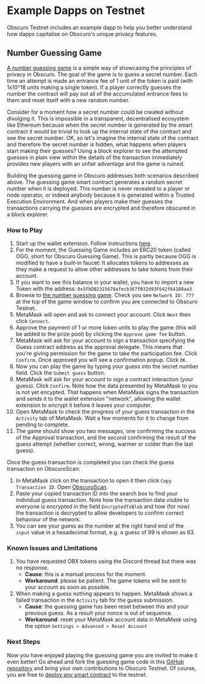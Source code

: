 # Example Dapps on Testnet
Obscuro Testnet includes an example dapp to help you better understand how dapps capitalise on Obscuro's unique privacy features.

## Number Guessing Game
[A number guessing game](http://obscuronet.github.io/sample-applications/number-guessing-game) is a simple way of showcasing the principles of privacy in Obscuro. The goal of the game is to guess a secret number. Each time an attempt is made an entrance fee of 1 unit of the token is paid (with 1x10^18 units making a single token). If a player correctly guesses the number the contract will pay out all of the accumulated entrance fees to them and reset itself with a new random number.

Consider for a moment how a secret number could be created without divulging it. This is impossible in a transparent, decentralised ecosystem like Ethereum because when the secret number is generated by the smart contract it would be trivial to look up the internal state of the contract and see the secret number. OK, so let's imagine the internal state of the contract and therefore the secret number _is_ hidden, what happens when players start making their guesses? Using a block explorer to see the attempted guesses in plain view within the details of the transaction immediately provides new players with an unfair advantage and the game is ruined.

Building the guessing game in Obscuro addresses both scenarios described above. The guessing game smart contract generates a random secret number when it is deployed. This number is never revealed to a player or node operator, or indeed anybody because it is generated within a Trusted Execution Environment. And when players make their guesses the transactions carrying the guesses are encrypted and therefore obscured in a block explorer.

### How to Play
1. Start up the wallet extension. Follow instructions [here](https://docs.obscu.ro/wallet-extension/wallet-extension.html).
1. For the moment, the Guessing Game includes an ERC20 token (called OGG, short for Obscuro Guessing Game). This is partly because OGG is modified to have a built-in faucet: It allocates tokens to addresses as they make a request to allow other addresses to take tokens from their account.
1. If you want to see this balance in your wallet, you have to import a new Token with the address: ``0x5FbDB2315678afecb367f032d93F642f64180aa3``
1. Browse to [the number guessing game](http://obscuronet.github.io/sample-applications/number-guessing-game). Check you see `Network ID: 777` at the top of the game window to confirm you are connected to Obscuro Testnet.
1. MetaMask will open and ask to connect your account. Click `Next` then click `Connect`.
1. Approve the payment of 1 or more token units to play the game (this will be added to the prize pool) by clicking the `Approve game fee` button.
1. MetaMask will ask for your account to sign a transaction specifying the Guess contract address as the approval delegate. This means that you're giving permission for the game to take the participation fee. Click `Confirm`. Once approved you will see a confirmation popup. Click `OK`.
1. Now you can play the game by typing your guess into the secret number field. Click the `Submit guess` button.
1. MetaMask will ask for your account to sign a contract interaction (your guess). Click `Confirm`. Note how the data presented by MetaMask to you is not yet encypted. That happens when MetaMask signs the transaction and sends it to the wallet extension "network", allowing the wallet extension to encrypt it before it leaves your computer.
1. Open MetaMask to check the progress of your guess transaction in the `Activity` tab of MetaMask. Wait a few moments for it to change from pending to complete.
1. The game should show you two messages, one confirming the success of the Approval transaction, and the second confirming the result of the guess attempt (whether correct, wrong, warmer or colder than the last guess).

Once the guess transaction is completed you can check the guess transaction on ObscuroScan:
1. In MetaMask click on the transaction to open it then click `Copy Transaction ID`. Open [ObscuroScan](http://testnet.obscuroscan.io/).
1. Paste your copied transaction ID into the search box to find your individual guess transaction. Note how the transaction data visible to everyone is encrypted in the field `EncryptedTxBlob` and how (for now) the transaction is decrypted to allow developers to confirm correct behaviour of the network.
1. You can see your guess as the number at the right hand end of the `input` value in a hexadecimal format, e.g. a guess of 99 is shown as 63.

### Known Issues and Limitations
1. You have requested OBX tokens using the Discord thread but there was no response.
    * **Cause**: this is a manual process for the moment.
    * **Workaround**: please be patient. The game tokens will be sent to your account as soon as possible.
1. When making a guess nothing appears to happen. MetaMask shows a failed transaction in the `Activity` tab for the guess submission.
    * **Cause**: the guessing game has been reset between this and your previous guess. As a result your nonce is out of sequence. 
    * **Workaround**: reset your MetaMask account data in MetaMask using the option `Settings > Advanced > Reset Account` 

### Next Steps

Now you have enjoyed playing the guessing game you are invited to make it even better! Go ahead and fork the guessing game code in this [GitHub repository](https://github.com/obscuronet/number-guessing-game) and bring your own contributions to Obscuro Testnet.
Of course, you are free to [deploy any smart contract](https://docs.obscu.ro/testnet/deploying-a-smart-contract.html) to the testnet.   
